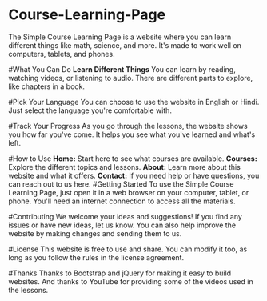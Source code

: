 # Course-Learning-Page
The Simple Course Learning Page is a website where you can learn different things like math, science, and more. It's made to work well on computers, tablets, and phones.

#What You Can Do
**Learn Different Things**
You can learn by reading, watching videos, or listening to audio. There are different parts to explore, like chapters in a book.

#Pick Your Language
You can choose to use the website in English or Hindi. Just select the language you're comfortable with.

#Track Your Progress
As you go through the lessons, the website shows you how far you've come. It helps you see what you've learned and what's left.

#How to Use
**Home:** Start here to see what courses are available.
**Courses:** Explore the different topics and lessons.
**About:** Learn more about this website and what it offers.
**Contact:** If you need help or have questions, you can reach out to us here.
#Getting Started
To use the Simple Course Learning Page, just open it in a web browser on your computer, tablet, or phone. You'll need an internet connection to access all the materials.

#Contributing
We welcome your ideas and suggestions! If you find any issues or have new ideas, let us know. You can also help improve the website by making changes and sending them to us.

#License
This website is free to use and share. You can modify it too, as long as you follow the rules in the license agreement.

#Thanks
Thanks to Bootstrap and jQuery for making it easy to build websites. And thanks to YouTube for providing some of the videos used in the lessons.
